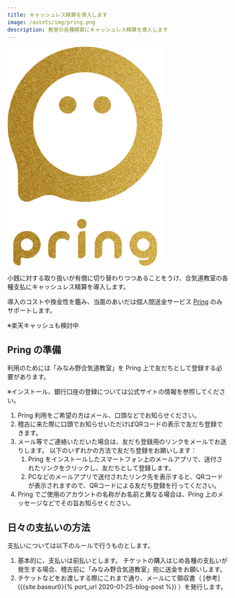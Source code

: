 ```yaml
---
title: キャッシュレス精算を導入します
image: /assets/img/pring.png
description: 教室の各種精算にキャッシュレス精算を導入します
---
```


![center](/assets/img/pring.png)

[Pring]:https://www.pring.jp/pring

小銭に対する取り扱いが有償に切り替わりつつあることをうけ、合気道教室の各種支払にキャッシュレス精算を導入します。

導入のコストや換金性を鑑み、当面のあいだは個人間送金サービス [Pring] のみサポートします。

※楽天キャッシュも検討中

## Pring の準備

利用のためには「みなみ野合気道教室」を Pring 上で友だちとして登録する必要があります。

※インストール、銀行口座の登録については公式サイトの情報を参照してください。

1. Pring 利用をご希望の方はメール、口頭などでお知らせください。
1. 稽古に来た際に口頭でお知らせいただけばQRコードの表示で友だち登録できます。
1. メール等でご連絡いただいた場合は、友だち登録用のリンクをメールでお送りします。
    以下のいずれかの方法で友だち登録をお願いします：
    1. Pring をインストールしたスマートフォン上のメールアプリで、送付されたリンクをクリックし、友だちとして登録します。
    1. PCなどのメールアプリで送付されたリンク先を表示すると、QRコードが表示されますので、QRコードによる友だち登録を行ってください。
1. Pring でご使用のアカウントの名称がお名前と異なる場合は、Pring 上のメッセージなどでその旨お知らせください。

## 日々の支払いの方法

支払いについては以下のルールで行うものとします。

1. 基本的に、支払いは前払いとします。
    チケットの購入はじめ各種の支払いが発生する場合、稽古前に「みなみ野合気道教室」宛に送金をお願いします。
1. チケットなどをお渡しする際にこれまで通り、メールにて領収書（ [参考]({{site.baseurl}}{% port_url 2020-01-25-blog-post %}) ）を発行します。
